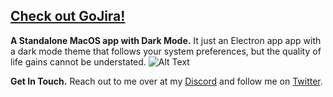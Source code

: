 ## [Check out GoJira!](https://github.com/cscottyb/gojira) 
**A Standalone MacOS app with Dark Mode.** It just an Electron app app with a dark mode theme that follows your system preferences, but the quality of life gains cannot be understated. 
![Alt Text](https://github.com/cscottyb/gojira/blob/main/img/board.png "GOJIRAAAAA!")




**Get In Touch.** Reach out to me over at my [Discord](https://discord.gg/GGk8Ypg8kY) and follow me on [Twitter](https://twitter.com/cscottytweet). 
